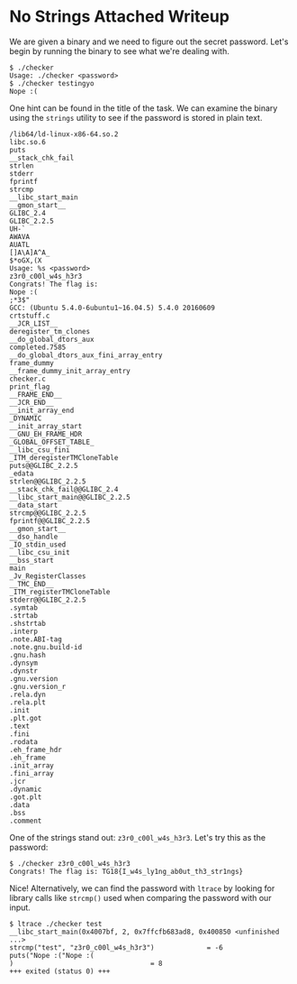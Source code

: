 # No Strings Attached Writeup

We are given a binary and we need to figure out the secret password. Let's begin by running the binary to see what we're dealing with.

```
$ ./checker
Usage: ./checker <password>
$ ./checker testingyo
Nope :(
```

One hint can be found in the title of the task. We can examine the binary using the `strings` utility to see if the password is stored in plain text.


```
/lib64/ld-linux-x86-64.so.2
libc.so.6
puts
__stack_chk_fail
strlen
stderr
fprintf
strcmp
__libc_start_main
__gmon_start__
GLIBC_2.4
GLIBC_2.2.5
UH-`
AWAVA
AUATL
[]A\A]A^A_
$*oGX,(X
Usage: %s <password>
z3r0_c00l_w4s_h3r3
Congrats! The flag is:
Nope :(
;*3$"
GCC: (Ubuntu 5.4.0-6ubuntu1~16.04.5) 5.4.0 20160609
crtstuff.c
__JCR_LIST__
deregister_tm_clones
__do_global_dtors_aux
completed.7585
__do_global_dtors_aux_fini_array_entry
frame_dummy
__frame_dummy_init_array_entry
checker.c
print_flag
__FRAME_END__
__JCR_END__
__init_array_end
_DYNAMIC
__init_array_start
__GNU_EH_FRAME_HDR
_GLOBAL_OFFSET_TABLE_
__libc_csu_fini
_ITM_deregisterTMCloneTable
puts@@GLIBC_2.2.5
_edata
strlen@@GLIBC_2.2.5
__stack_chk_fail@@GLIBC_2.4
__libc_start_main@@GLIBC_2.2.5
__data_start
strcmp@@GLIBC_2.2.5
fprintf@@GLIBC_2.2.5
__gmon_start__
__dso_handle
_IO_stdin_used
__libc_csu_init
__bss_start
main
_Jv_RegisterClasses
__TMC_END__
_ITM_registerTMCloneTable
stderr@@GLIBC_2.2.5
.symtab
.strtab
.shstrtab
.interp
.note.ABI-tag
.note.gnu.build-id
.gnu.hash
.dynsym
.dynstr
.gnu.version
.gnu.version_r
.rela.dyn
.rela.plt
.init
.plt.got
.text
.fini
.rodata
.eh_frame_hdr
.eh_frame
.init_array
.fini_array
.jcr
.dynamic
.got.plt
.data
.bss
.comment
```

One of the strings stand out: `z3r0_c00l_w4s_h3r3`. Let's try this as the password:

```
$ ./checker z3r0_c00l_w4s_h3r3
Congrats! The flag is: TG18{I_w4s_ly1ng_ab0ut_th3_str1ngs}
```

Nice! Alternatively, we can find the password with `ltrace` by looking for library calls like `strcmp()` used when comparing the password with our input.

```
$ ltrace ./checker test
__libc_start_main(0x4007bf, 2, 0x7ffcfb683ad8, 0x400850 <unfinished ...>
strcmp("test", "z3r0_c00l_w4s_h3r3")             = -6
puts("Nope :("Nope :(
)                                  = 8
+++ exited (status 0) +++
```
